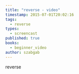 ```yaml
---
title: "reverse - video"
timestamp: 2015-07-01T20:02:16
tags:
  - reverse
types:
  - screencast
published: true
books:
  - beginner_video
author: szabgab
---
```



reverse


<slidecast file="beginner-perl/reverse" youtube="KUzxGipTlks" />
